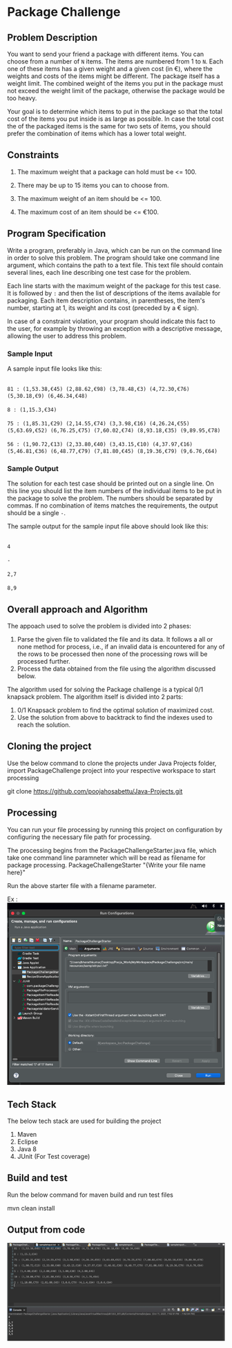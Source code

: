 # Package Challenge 

## Problem Description



You want to send your friend a package with different items. You can choose from a number of `N` items. The items are numbered from 1 to `N`. Each one of these items has a given weight and a given cost (in €), where the weights and costs of the items might be different. The package itself has a weight limit. The combined weight of the items you put in the package must not exceed the weight limit of the package, otherwise the package would be too heavy.

Your goal is to determine which items to put in the package so that the total cost of the items you put inside is as large as possible. In case the total cost the of the packaged items is the same for two sets of items, you should prefer the combination of items which has a lower total weight.

## Constraints



1. The maximum weight that a package can hold must be <= 100.

2. There may be up to 15 items you can to choose from.

3. The maximum weight of an item should be <= 100.

4. The maximum cost of an item should be <= €100.



## Program Specification



Write a program, preferably in Java, which can be run on the command line in order to solve this problem. The program should take one command line argument, which contains the path to a text file. This text file should contain several lines, each line describing one test case for the problem.



Each line starts with the maximum weight of the package for this test case. It is followed by ` : ` and then the list of descriptions of the items available for packaging. Each item description contains, in parentheses, the item's number, starting at 1, its weight and its cost (preceded by a € sign).



In case of a constraint violation, your program should indicate this fact to the user, for example by throwing an exception with a descriptive message, allowing the user to address this problem.



### Sample Input



A sample input file looks like this:



```

81 : (1,53.38,€45) (2,88.62,€98) (3,78.48,€3) (4,72.30,€76) (5,30.18,€9) (6,46.34,€48)

8 : (1,15.3,€34)

75 : (1,85.31,€29) (2,14.55,€74) (3,3.98,€16) (4,26.24,€55) (5,63.69,€52) (6,76.25,€75) (7,60.02,€74) (8,93.18,€35) (9,89.95,€78)

56 : (1,90.72,€13) (2,33.80,€40) (3,43.15,€10) (4,37.97,€16) (5,46.81,€36) (6,48.77,€79) (7,81.80,€45) (8,19.36,€79) (9,6.76,€64)

```



### Sample Output



The solution for each test case should be printed out on a single line. On this line you should list the item numbers of the individual items to be put in the package to solve the problem. The numbers should be separated by commas. If no combination of items matches the requirements, the output should be a single `-`.



The sample output for the sample input file above should look like this:



```

4

-

2,7

8,9

```

## Overall approach and Algorithm

The appoach used to solve the problem is divided into 2 phases:
  1. Parse the given file to validated the file and its data. It follows a all or none method for process, i.e., if an invalid data is encountered for any of the rows to be          processed then none of the processing rows will be processed further.
  2. Process the data obtained from the file using the algorithm discussed below.



The algorithm used for solving the Package challenge is a typical 0/1 knapsack problem. The algorithm itself is divided into 2 parts:
  1. 0/1 Knapsack problem to find the optimal solution of maximized cost.
  2. Use the solution from above to backtrack to find the indexes used to reach the solution.


## Cloning the project 

Use the below command to clone the projects under Java Projects folder, import PackageChallenge project into your respective workspace to start processing 

git clone https://github.com/poojahosabettu/Java-Projects.git

## Processing 

You can run your file processing by running this project on configuration by configuring the necessary file path for processing.

The processing begins from the PackageChallengeStarter.java file, which take one command line paramneter which will be read as filename for package processing.
PackageChallengeStarter "{Write your file name here}"

Run the above starter file with a filename parameter.

Ex :
![RunConfiguration](RunConfiguration.png)

## Tech Stack

The below tech stack are used for building the project 
  1. Maven
  2. Eclipse
  3. Java 8
  4. JUnit (For Test coverage)

## Build and test

Run the below command for maven build and run test files

mvn clean install

## Output from code

![Screenshot](OutputGeneratedForInputFile.png)





